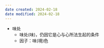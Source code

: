 ```yaml
---
date created: 2024-02-18
date modified: 2024-02-18
---
```

- 味处 
    - 味处(味)，仍因它是心与心所法生起的条件
    - 因子：味(境)色
